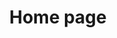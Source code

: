 ---
layout: "../layouts/HomeLayout.astro"
title: "Home page"
hero:
    title: "Hi, I am John, Creative Technologist"
    desc: "Amet minim mollit non deserunt ullamco est sit aliqua dolor do amet sint. Velit officia consequat duis enim velit mollit. Exercitation veniam consequat sunt nostrud amet."
    cta: "Download Resume"
---